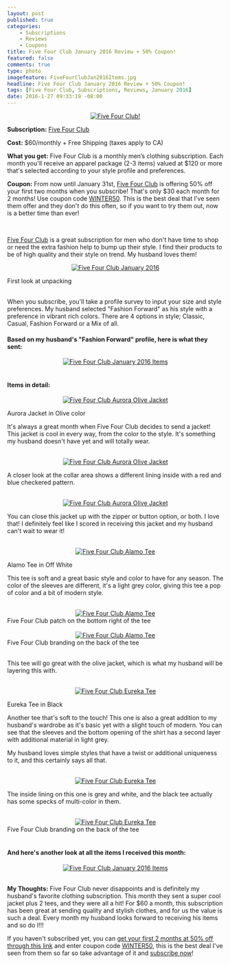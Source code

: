```yaml
---
layout: post
published: true
categories: 
    - Subscriptions
    - Reviews
    - Coupons
title: Five Four Club January 2016 Review + 50% Coupon!
featured: false
comments: true
type: photo
imagefeature: FiveFourClubJan2016Items.jpg
headline: Five Four Club January 2016 Review + 50% Coupon!
tags: [Five Four Club, Subscriptions, Reviews, January 2016]
date: 2016-1-27 09:33:19 -08:00
---
```


<center><a href="https://www.fivefourclub.com/getstarted?referrer=RE731318" target="_blank">
<img src="/images/FiveFourClubJan2016Package.jpg" border="0" style="border:none;max-width:100%;" alt="Five Four Club!" />
</a></center>
<p><b>Subscription:</b> <a href="https://www.fivefourclub.com/getstarted?referrer=RE731318" target="_blank">Five Four Club</a></p>
<p><b>Cost:</b> $60/monthly + Free Shipping (taxes apply to CA)</p>
<p><b>What you get:</b> Five Four Club is a monthly men’s clothing subscription. Each month you'll receive an apparel package (2-3 items) valued at $120 or more that's selected according to your style profile and preferences.</p>
<p><b>Coupon:</b> From now until January 31st, <a href="https://www.fivefourclub.com/getstarted?referrer=RE731318" target="_blank">Five Four Club</a> is offering 50% off your first two months when you subscribe! That's only $30 each month for 2 months! Use coupon code <a href="https://www.fivefourclub.com/getstarted?referrer=RE731318" target="_blank">WINTER50</a>. This is the best deal that I've seen them offer and they don't do this often, so if you want to try them out, now is a better time than ever!</p>
<br>

<p><a href="https://www.fivefourclub.com/getstarted?referrer=RE731318" target="_blank">Five Four Club</a> is a great subscription for men who don't have time to shop or need the extra fashion help to bump up their style. I find their products to be of high quality and their style on trend. My husband loves them!</p>

<p><center><a href="https://www.fivefourclub.com/getstarted?referrer=RE731318" target="_blank">
<img src="/images/FiveFourClubJan2016OpenPackage.jpg" border="0" style="border:none;max-width:100%;" alt="Five Four Club January 2016" />
</a></center></p>
<figcaption>First look at unpacking</figcaption>
<br>

<p>When you subscribe, you'll take a profile survey to input your size and style preferences. My husband selected "Fashion Forward" as his style with a preference in vibrant rich colors. There are 4 options in style; Classic, Casual, Fashion Forward or a Mix of all.</p>

<H4>Based on my husband's "Fashion Forward" profile, here is what they sent:</H4>
<center><a href="https://www.fivefourclub.com/getstarted?referrer=RE731318" target="_blank">
<img src="/images/FiveFourClubJan2016Items.jpg" border="0" style="border:none;max-width:100%;" alt="Five Four Club January 2016 Items" />
</a></center>
<br>

<H4>Items in detail:</H4>
<center><a href="https://www.fivefourclub.com/getstarted?referrer=RE731318" target="_blank">
<img src="/images/FiveFourClubJan2016AuroraOliveJacket.jpg" border="0" style="border:none;max-width:100%;" alt="Five Four Club Aurora Olive Jacket" />
</a></center>

<DL>
<DT>Aurora Jacket in Olive color</DT>
</DL>

<p>It's always a great month when Five Four Club decides to send a jacket! This jacket is cool in every way, from the color to the style. It's something my husband doesn't have yet and will totally wear.</p>

<br>

<center><a href="https://www.fivefourclub.com/getstarted?referrer=RE731318" target="_blank">
<img src="/images/FiveFourClubJan2016AuroraOliveJacket2.jpg" border="0" style="border:none;max-width:100%;" alt="Five Four Club Aurora Olive Jacket" />
</a></center>

<p>A closer look at the collar area shows a different lining inside with a red and blue checkered pattern.</p>

<br>

<center><a href="https://www.fivefourclub.com/getstarted?referrer=RE731318" target="_blank">
<img src="/images/FiveFourClubJan2016AuroraOliveJacket3.jpg" border="0" style="border:none;max-width:100%;" alt="Five Four Club Aurora Olive Jacket" />
</a></center>

<p>You can close this jacket up with the zipper or button option, or both. I love that! I definitely feel like I scored in receiving this jacket and my husband can't wait to wear it!</p> 

<br>

<center><a href="https://www.fivefourclub.com/getstarted?referrer=RE731318" target="_blank">
<img src="/images/FiveFourClubJan2016AlamoTee.jpg" border="0" style="border:none;max-width:100%;" alt="Five Four Club Alamo Tee" />
</a></center>
<DL>
<DT>Alamo Tee in Off White</DT>
</DL>

<p>This tee is soft and a great basic style and color to have for any season. The color of the sleeves are different, it's a light grey color, giving this tee a pop of color and a bit of modern style.</p> 

<br>

<center><a href="https://www.fivefourclub.com/getstarted?referrer=RE731318" target="_blank">
<img src="/images/FiveFourClubJan2016AlamoTee2.jpg" border="0" style="border:none;max-width:100%;" alt="Five Four Club Alamo Tee" />
</a></center>
<figcaption>Five Four Club patch on the bottom right of the tee</figcaption>

<br>

<center><a href="https://www.fivefourclub.com/getstarted?referrer=RE731318" target="_blank">
<img src="/images/FiveFourClubJan2016AlamoTee3.jpg" border="0" style="border:none;max-width:100%;" alt="Five Four Club Alamo Tee" />
</a></center>
<figcaption>Five Four Club branding on the back of the tee</figcaption>
<br>

<p>This tee will go great with the olive jacket, which is what my husband will be layering this with.</p>

<br>

<center><a href="https://www.fivefourclub.com/getstarted?referrer=RE731318" target="_blank">
<img src="/images/FiveFourClubJan2016EurekaBlackTee.jpg" border="0" style="border:none;max-width:100%;" alt="Five Four Club Eureka Tee" />
</a></center>
<DL>
<DT>Eureka Tee in Black</DT>
</DL>

<p>Another tee that's soft to the touch! This one is also a great addition to my husband's wardrobe as it's basic yet with a slight touch of modern. You can see that the sleeves and the bottom opening of the shirt has a second layer with additional material in light grey.</p>

<p>My husband loves simple styles that have a twist or additional uniqueness to it, and this certainly says all that.</p>
<br>

<center><a href="https://www.fivefourclub.com/getstarted?referrer=RE731318" target="_blank">
<img src="/images/FiveFourClubJan2016EurekaBlackTee2.jpg" border="0" style="border:none;max-width:100%;" alt="Five Four Club Eureka Tee" />
</a></center>

<p>The inside lining on this one is grey and white, and the black tee actually has some specks of multi-color in them.</p>

<br>

<center><a href="https://www.fivefourclub.com/getstarted?referrer=RE731318" target="_blank">
<img src="/images/FiveFourClubJan2016EurekaBlackTee3.jpg" border="0" style="border:none;max-width:100%;" alt="Five Four Club Eureka Tee" />
</a></center>
<figcaption>Five Four Club branding on the back of the tee</figcaption>
<br>

<H4>And here's another look at all the items I received this month:</H4>

<center><a href="https://www.fivefourclub.com/getstarted?referrer=RE731318" target="_blank">
<img src="/images/FiveFourClubJan2016ItemsCollage.jpg" border="0" style="border:none;max-width:100%;" alt="Five Four Club January 2016 Items" />
</a></center>

<br>

<p><i class="icon-exclamation-sign"></i><b> My Thoughts:</b> Five Four Club never disappoints and is definitely my husband's favorite clothing subscription. This month they sent a super cool jacket plus 2 tees, and they were all a hit! For $60 a month, this subscription has been great at sending quality and stylish clothes, and for us the value is such a deal. Every month my husband looks forward to receiving his items and so do I!!!</p>

<p>If you haven't subscribed yet, you can <a href="https://www.fivefourclub.com/getstarted?referrer=RE731318" target="_blank">get your first 2 months at 50% off through this link</a> and enter coupon code <a href="https://www.fivefourclub.com/getstarted?referrer=RE731318" target="_blank">WINTER50</a>, this is the best deal I've seen from them so far so take advantage of it and <a href="https://www.fivefourclub.com/getstarted?referrer=RE731318" target="_blank">subscribe now</a>!</p> 
